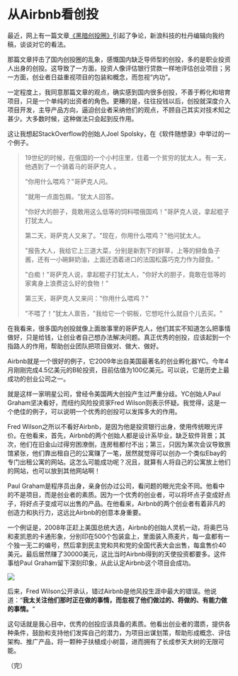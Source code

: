 # 从Airbnb看创投

最近，网上有一篇文章[《黑暗创投圈》](http://tech.sina.com.cn/zl/post/detail/i/2014-06-23/pid_8455437.htm)引起了争论，新浪科技的杜丹编辑向我约稿，谈谈对它的看法。

那篇文章抨击了国内创投圈的乱象，感慨国内缺乏导师型的创投，多的是职业投资人出身的创投。这导致了一方面，投资人像评估银行贷款一样地评估创业项目；另一方面，创业者日益重视项目的包装和概念，而忽视“内功”。

一定程度上，我同意那篇文章的观点，确实感到国内很多创投，不善于孵化和培育项目，只是一个单纯的出资者的角色。更糟的是，往往投钱以后，创投就深度介入项目开发，主导产品方向，逼迫创业者采纳他们的观点，不顾自己其实对技术知之甚少。大多数时候，这种做法只会起到反作用。

这让我想起StackOverflow的创始人Joel Spolsky，在《软件随想录》中举过的一个例子。

> 19世纪的时候，在俄国的一个小村庄里，住着一个贫穷的犹太人。有一天，他遇到了一个骑着马的哥萨克人 。
> 
> "你用什么喂鸡？"哥萨克人问。
> 
> "就用一点面包屑。"犹太人回答。
> 
> "你好大的胆子，竟敢用这么低等的饲料喂俄国鸡！"哥萨克人说，拿起棍子打犹太人。
> 
> 第二天，哥萨克人又来了。"现在，你用什么喂鸡？"他问犹太人。
> 
> "报告大人，我给它上三道大菜，分别是新割下的鲜草，上等的鲟鱼鱼子酱，还有一小碗鲜奶油，上面还洒着进口的法国松露巧克力作为甜食。"
> 
> "白痴！"哥萨克人说，拿起棍子打犹太人，"你好大的胆子，竟敢在低等的家禽身上浪费这么好的食物！"
> 
> 第三天，哥萨克人又来问："你用什么喂鸡？"
> 
> "不喂了！"犹太人禀告，"我给它一个铜板，它想吃什么就自个儿去买。"

在我看来，很多国内创投就像上面故事里的哥萨克人，他们其实不知道怎么把事情做好，只是给钱，让创业者自己想办法解决问题。真正优秀的创投，应该起到一个指路人的作用，帮助创业团队把项目做对、做大、做好。

Airbnb就是一个很好的例子，它2009年出自美国最著名的创业孵化器YC。今年4月刚刚完成4.5亿美元的B轮投资，目前估值为100亿美元。可以说，它是历史上最成功的创业公司之一。

就是这样一家明星公司，曾经令美国两大创投产生过严重分歧。YC创始人Paul Graham坚决看好，而纽约风险投资家Fred Wilson则表示怀疑。我觉得，这是一个绝佳的例子，可以说明一个优秀的创投可以发挥多大的作用。

Fred Wilson之所以不看好Airbnb，是因为他是投资银行出身，使用传统眼光评价。在他看来，首先，Airbnb的两个创始人都是设计系毕业，缺乏软件背景；其次，他们在旧金山过得穷困潦倒，连房租都付不出；第三，只因为某次会议导致旅馆紧张，他们靠出租自己的公寓赚了一笔，居然就觉得可以创办一个类似Ebay的专门出租公寓的网站。这怎么可能成功呢？况且，就算有人将自己的公寓放上他们的网站，也可以放到其他网站啊！

Paul Graham是程序员出身，亲身创办过公司，看问题的眼光完全不同。他看中的不是项目，而是创业者的素质。因为一个优秀的创业者，可以将坏点子变成好点子，将好点子变成可以出售的产品。在他看来，Airbnb的两个创业者有着非凡的创造力和执行力，这远比Airbnb的创意本身重要。

一个例证是，2008年正赶上美国总统大选，Airbnb的创始人灵机一动，将奥巴马和麦凯恩的卡通形象，分别印在500个包装盒上，里面装入燕麦片，每一盒都有一个独一无二的编号，然后拿到民主党和共和党的全国代表大会出售，每盒售价40美元。最后居然赚了30000美元，这比当时Airbnb得到的天使投资都要多。这件事给Paul Graham留下深刻印象，从此认定Airbnb这个项目会成功。

![](http://image.beekka.com/blog/2014/airbnb_boxes_01.jpg)

后来，Fred Wilson公开承认，错过Airbnb是他风投生涯中最大的错误。他说道：“**我太关注他们那时正在做的事情，而忽视了他们做过的、将做的、有能力做的事情。**“

这句话就是我心目中，优秀的创投应该具备的素质。他看出创业者的潜质，提供各种条件，鼓励和支持他们发挥自己的潜力，为项目出谋划策，帮助形成概念、评估架构、推广产品，将一颗种子扶植成小树苗，进而拥有了长成参天大树的无限可能。

（完）